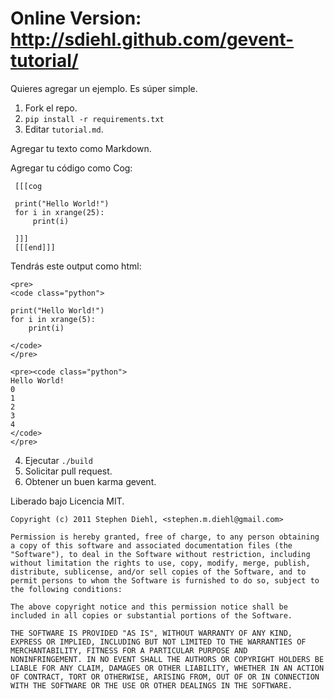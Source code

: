 Online Version: http://sdiehl.github.com/gevent-tutorial/
=========================================================

Quieres agregar un ejemplo. Es súper simple.

1. Fork el repo.
2. ``pip install -r requirements.txt``
3. Editar ``tutorial.md``.

Agregar tu texto como Markdown.

Agregar tu código como Cog:

     [[[cog

     print("Hello World!")
     for i in xrange(25):
         print(i)

     ]]]
     [[[end]]]


Tendrás este output como html:

    <pre>
    <code class="python">

    print("Hello World!")
    for i in xrange(5):
        print(i)

    </code>
    </pre>

    <pre><code class="python">
    Hello World!
    0
    1
    2
    3
    4
    </code>
    </pre>

4. Ejecutar ``./build``
5. Solicitar pull request.
6. Obtener un buen karma gevent.

Liberado bajo Licencia MIT.

    Copyright (c) 2011 Stephen Diehl, <stephen.m.diehl@gmail.com>

    Permission is hereby granted, free of charge, to any person obtaining
    a copy of this software and associated documentation files (the
    "Software"), to deal in the Software without restriction, including
    without limitation the rights to use, copy, modify, merge, publish,
    distribute, sublicense, and/or sell copies of the Software, and to
    permit persons to whom the Software is furnished to do so, subject to
    the following conditions:

    The above copyright notice and this permission notice shall be
    included in all copies or substantial portions of the Software.

    THE SOFTWARE IS PROVIDED "AS IS", WITHOUT WARRANTY OF ANY KIND,
    EXPRESS OR IMPLIED, INCLUDING BUT NOT LIMITED TO THE WARRANTIES OF
    MERCHANTABILITY, FITNESS FOR A PARTICULAR PURPOSE AND
    NONINFRINGEMENT. IN NO EVENT SHALL THE AUTHORS OR COPYRIGHT HOLDERS BE
    LIABLE FOR ANY CLAIM, DAMAGES OR OTHER LIABILITY, WHETHER IN AN ACTION
    OF CONTRACT, TORT OR OTHERWISE, ARISING FROM, OUT OF OR IN CONNECTION
    WITH THE SOFTWARE OR THE USE OR OTHER DEALINGS IN THE SOFTWARE.
